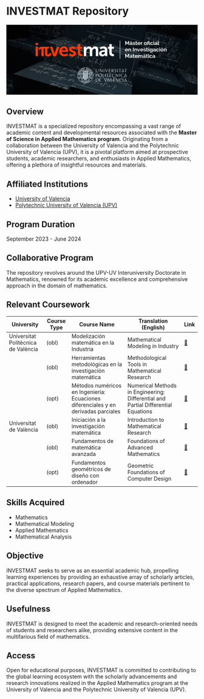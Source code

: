 # INVESTMAT Repository
![Investmat Logo](images/logo.png)
## Overview
INVESTMAT is a specialized repository encompassing a vast range of academic content and developmental resources associated with the **Master of Science in Applied Mathematics program**. Originating from a collaboration between the University of Valencia and the Polytechnic University of Valencia (UPV), it is a pivotal platform aimed at prospective students, academic researchers, and enthusiasts in Applied Mathematics, offering a plethora of insightful resources and materials.

## Affiliated Institutions
- [University of Valencia](https://www.uv.es)
- [Polytechnic University of Valencia (UPV)](https://www.upv.es/en)



## Program Duration
September 2023 - June 2024

## Collaborative Program
The repository revolves around the UPV-UV Interuniversity Doctorate in Mathematics, renowned for its academic excellence and comprehensive approach in the domain of mathematics.

## Relevant Coursework

| University                     | Course Type | Course Name                                                              | Translation (English)                                      | Link                            |
|--------------------------------|-------------|---------------------------------------------------------------------------|------------------------------------------------------------|---------------------------------|
| Universitat Politècnica de València | (obl)       | Modelización matemática en la Industria                                   | Mathematical Modeling in Industry                          | [📂](courses/MatInd/index.html)      |
|                                | (obl)       | Herramientas metodológicas en la investigación matemática                 | Methodological Tools in Mathematical Research              | [📂](courses/HerMat/index.html)      |
|                                | (opt)       | Métodos numéricos en Ingeniería: Ecuaciones diferenciales y en derivadas parciales | Numerical Methods in Engineering: Differential and Partial Differential Equations | [📂](courses/EdoEdp/index.html) |
| Universitat de València        | (obl)       | Iniciación a la investigación matemática                                  | Introduction to Mathematical Research                     | [📂](courses/InvMat/index.html)      |
|                                | (obl)       | Fundamentos de matemática avanzada                                        | Foundations of Advanced Mathematics                       | [📂](courses/MatFun/index.html)      |
|                                | (opt)       | Fundamentos geométricos de diseño con ordenador                           | Geometric Foundations of Computer Design                  | [📂](courses/FGDO/index.html)      |

## Skills Acquired
- Mathematics
- Mathematical Modeling
- Applied Mathematics
- Mathematical Analysis

## Objective
INVESTMAT seeks to serve as an essential academic hub, propelling learning experiences by providing an exhaustive array of scholarly articles, practical applications, research papers, and course materials pertinent to the diverse spectrum of Applied Mathematics.

## Usefulness
INVESTMAT is designed to meet the academic and research-oriented needs of students and researchers alike, providing extensive content in the multifarious field of mathematics.

## Access
Open for educational purposes, INVESTMAT is committed to contributing to the global learning ecosystem with the scholarly advancements and research innovations realized in the Applied Mathematics program at the University of Valencia and the Polytechnic University of Valencia (UPV).

